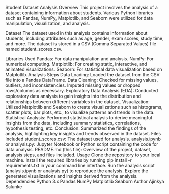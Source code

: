 Student Dataset Analysis
Overview
This project involves the analysis of a dataset containing information about students. Various Python libraries such as Pandas, NumPy, Matplotlib, and Seaborn were utilized for data manipulation, visualization, and analysis.

Dataset
The dataset used in this analysis contains information about students, including attributes such as age, gender, exam scores, study time, and more. The dataset is stored in a CSV (Comma Separated Values) file named student_scores.csv.

Libraries Used
Pandas: For data manipulation and analysis.
NumPy: For numerical computing.
Matplotlib: For creating static, interactive, and animated visualizations.
Seaborn: For statistical data visualization based on Matplotlib.
Analysis Steps
Data Loading: Loaded the dataset from the CSV file into a Pandas DataFrame.
Data Cleaning: Checked for missing values, outliers, and inconsistencies. Imputed missing values or dropped rows/columns as necessary.
Exploratory Data Analysis (EDA): Conducted exploratory data analysis to gain insights into the distribution and relationships between different variables in the dataset.
Visualization: Utilized Matplotlib and Seaborn to create visualizations such as histograms, scatter plots, bar plots, etc., to visualize patterns and trends in the data.
Statistical Analysis: Performed statistical analysis to derive meaningful insights from the data, including summary statistics, correlations, hypothesis testing, etc.
Conclusion: Summarized the findings of the analysis, highlighting key insights and trends observed in the dataset.
Files Included
student_scores.csv: The dataset used for analysis.
analysis.ipynb or analysis.py: Jupyter Notebook or Python script containing the code for data analysis.
README.md (this file): Overview of the project, dataset, analysis steps, and files included.
Usage
Clone the repository to your local machine.
Install the required libraries by running pip install -r requirements.txt in your command line interface.
Run the analysis script (analysis.ipynb or analysis.py) to reproduce the analysis.
Explore the generated visualizations and insights derived from the analysis.
Dependencies
Python 3.x
Pandas
NumPy
Matplotlib
Seaborn
Author
Ajinkya Salunke
